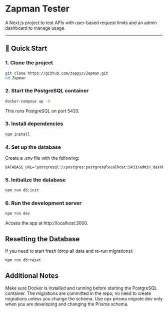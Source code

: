 # Zapman Tester

A Next.js project to test APIs with user-based request limits and an admin dashboard to manage usage.

---

## 🚀 Quick Start

### 1. Clone the project

```bash
git clone https://github.com/zappyz/Zapman.git
cd Zapman

```

### 2. Start the PostgreSQL container

```bash
docker-compose up -d
```
This runs PostgreSQL on port 5433.

### 3. Install dependencies
```bash
npm install
```

### 4. Set up the database
Create a .env file with the following:

```env
DATABASE_URL="postgresql://postgres:postgres@localhost:5433/admin_dashboard"
```
### 5. Initialize the database
```bash
npm run db:init
```

### 6. Run the development server
```bash
npm run dev
```
Access the app at http://localhost:3000.

## Resetting the Database
If you need to start fresh (drop all data and re-run migrations):
```bash
npm run db:reset
```

## Additional Notes
Make sure Docker is installed and running before starting the PostgreSQL container.
The migrations are committed in the repo; no need to create migrations unless you change the schema.
Use npx prisma migrate dev only when you are developing and changing the Prisma schema.
